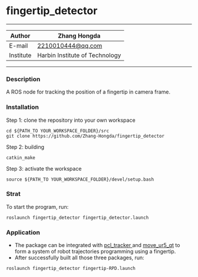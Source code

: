 fingertip_detector
================================
****
|Author|Zhang Hongda|
|------|-----------------|
|E-mail|2210010444@qq.com|
|Institute|Harbin Institute of Technology|
****

### Description
A ROS node for tracking the position of a fingertip in camera frame.
### Installation
Step 1: clone the repository into your own workspace
```
cd ${PATH_TO YOUR_WORKSPACE_FOLDER}/src
git clone https://github.com/Zhang-Hongda/fingertip_detector
```
Step 2: building
```
catkin_make
```
Step 3: activate the workspace
```
source ${PATH_TO YOUR_WORKSPACE_FOLDER}/devel/setup.bash
```
### Strat 
To start the program, run:
```
roslaunch fingertip_detector fingertip_detector.launch 
```
### Application
* The package can be integrated with [pcl_tracker ](https://github.com/Zhang-Hongda/pcl_tracker) and [move_ur5_qt](https://github.com/Zhang-Hongda/move_ur5_qt) to form a system of robot trajectories programming using a fingertip.
* After successfully built all those three packages, run:
```
roslaunch fingertip_detector fingertip-RPD.launch 
```


